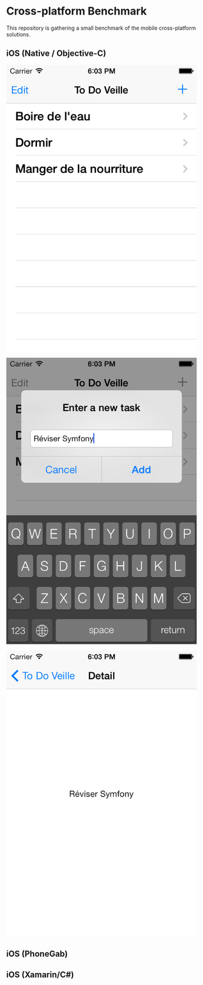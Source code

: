 Cross-platform Benchmark
========================

This repository is gathering a small benchmark of the mobile cross-platform solutions.

## iOS (Native / Objective-C)
<p align="left"><img src="https://github.com/ArthurGuibert/Cross-platform-Benchmark/raw/master/native/iOS/Screenshots/ToDoVeille-iOS-00.png"/></p>
<p align="left"><img src="https://github.com/ArthurGuibert/Cross-platform-Benchmark/raw/master/native/iOS/Screenshots/ToDoVeille-iOS-01.png"/></p>
<p align="left"><img src="https://github.com/ArthurGuibert/Cross-platform-Benchmark/raw/master/native/iOS/Screenshots/ToDoVeille-iOS-02.png"/></p>

## iOS (PhoneGab)

## iOS (Xamarin/C#)
